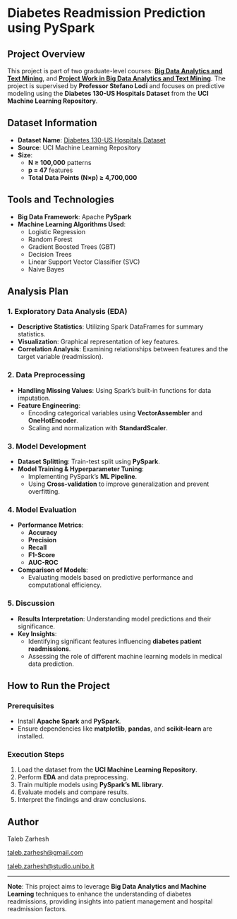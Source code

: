 # Diabetes Readmission Prediction using PySpark

## Project Overview
This project is part of two graduate-level courses: [**Big Data Analytics and Text Mining**](https://www.unibo.it/en/study/phd-professional-masters-specialisation-schools-and-other-programmes/course-unit-catalogue/course-unit/2024/491926), and [**Project Work in Big Data Analytics and Text Mining**](https://www.unibo.it/en/study/phd-professional-masters-specialisation-schools-and-other-programmes/course-unit-catalogue?codiceMateria=B3157&annoAccademico=2024&codiceCorso=9063&single=True&search=True). The project is supervised by **Professor Stefano Lodi** and focuses on predictive modeling using the **Diabetes 130-US Hospitals Dataset** from the **UCI Machine Learning Repository**.

## Dataset Information
- **Dataset Name**: [Diabetes 130-US Hospitals Dataset](https://archive.ics.uci.edu/dataset/296/diabetes+130-us+hospitals+for+years+1999-2008)
- **Source**: UCI Machine Learning Repository
- **Size**:
  - **N ≥ 100,000** patterns
  - **p = 47** features
  - **Total Data Points (N×p) ≥ 4,700,000**

## Tools and Technologies
- **Big Data Framework**: Apache **PySpark**
- **Machine Learning Algorithms Used**:
  - Logistic Regression
  - Random Forest
  - Gradient Boosted Trees (GBT)
  - Decision Trees
  - Linear Support Vector Classifier (SVC)
  - Naive Bayes

## Analysis Plan

### 1. Exploratory Data Analysis (EDA)
- **Descriptive Statistics**: Utilizing Spark DataFrames for summary statistics.
- **Visualization**: Graphical representation of key features.
- **Correlation Analysis**: Examining relationships between features and the target variable (readmission).

### 2. Data Preprocessing
- **Handling Missing Values**: Using Spark’s built-in functions for data imputation.
- **Feature Engineering**:
  - Encoding categorical variables using **VectorAssembler** and **OneHotEncoder**.
  - Scaling and normalization with **StandardScaler**.

### 3. Model Development
- **Dataset Splitting**: Train-test split using **PySpark**.
- **Model Training & Hyperparameter Tuning**:
  - Implementing PySpark’s **ML Pipeline**.
  - Using **Cross-validation** to improve generalization and prevent overfitting.

### 4. Model Evaluation
- **Performance Metrics**:
  - **Accuracy**
  - **Precision**
  - **Recall**
  - **F1-Score**
  - **AUC-ROC**
- **Comparison of Models**:
  - Evaluating models based on predictive performance and computational efficiency.

### 5. Discussion
- **Results Interpretation**: Understanding model predictions and their significance.
- **Key Insights**:
  - Identifying significant features influencing **diabetes patient readmissions**.
  - Assessing the role of different machine learning models in medical data prediction.

## How to Run the Project
### Prerequisites
- Install **Apache Spark** and **PySpark**.
- Ensure dependencies like **matplotlib**, **pandas**, and **scikit-learn** are installed.

### Execution Steps
1. Load the dataset from the **UCI Machine Learning Repository**.
2. Perform **EDA** and data preprocessing.
3. Train multiple models using **PySpark’s ML library**.
4. Evaluate models and compare results.
5. Interpret the findings and draw conclusions.

## Author
Taleb Zarhesh

taleb.zarhesh@gmail.com

taleb.zarhesh@studio.unibo.it

---

**Note**: This project aims to leverage **Big Data Analytics and Machine Learning** techniques to enhance the understanding of diabetes readmissions, providing insights into patient management and hospital readmission factors.

